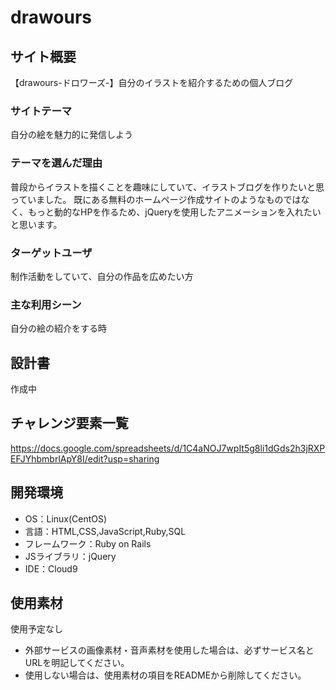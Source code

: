 # drawours

## サイト概要
【drawours-ドロワーズ-】自分のイラストを紹介するための個人ブログ

### サイトテーマ
自分の絵を魅力的に発信しよう

### テーマを選んだ理由
普段からイラストを描くことを趣味にしていて、イラストブログを作りたいと思っていました。
既にある無料のホームページ作成サイトのようなものではなく、もっと動的なHPを作るため、jQueryを使用したアニメーションを入れたいと思います。

### ターゲットユーザ
制作活動をしていて、自分の作品を広めたい方

### 主な利用シーン
自分の絵の紹介をする時

## 設計書
作成中

## チャレンジ要素一覧
https://docs.google.com/spreadsheets/d/1C4aNOJ7wpIt5g8li1dGds2h3jRXPEFJYhbmbrlApY8I/edit?usp=sharing

## 開発環境
- OS：Linux(CentOS)
- 言語：HTML,CSS,JavaScript,Ruby,SQL
- フレームワーク：Ruby on Rails
- JSライブラリ：jQuery
- IDE：Cloud9

## 使用素材
使用予定なし
- 外部サービスの画像素材・音声素材を使用した場合は、必ずサービス名とURLを明記してください。
- 使用しない場合は、使用素材の項目をREADMEから削除してください。
